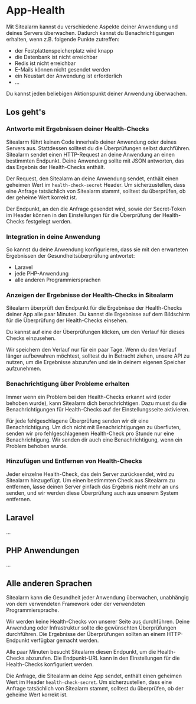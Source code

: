 # App-Health

Mit Sitealarm kannst du verschiedene Aspekte deiner Anwendung und deines Servers überwachen.
Dadurch kannst du Benachrichtigungen erhalten, wenn z.B. folgende Punkte zutreffen:
- der Festplattenspeicherplatz wird knapp
- die Datenbank ist nicht erreichbar
- Redis ist nicht erreichbar
- E-Mails können nicht gesendet werden
- ein Neustart der Anwendung ist erforderlich
- ...

Du kannst jeden beliebigen Aktionspunkt deiner Anwendung überwachen.



## Los geht's
### Antworte mit Ergebnissen deiner Health-Checks

Sitealarm führt keinen Code innerhalb deiner Anwendung oder deines Servers aus.
Stattdessen solltest du die Überprüfungen selbst durchführen.
Sitealarm sendet einen HTTP-Request an deine Anwendung an einen bestimmten Endpunkt.
Deine Anwendung sollte mit JSON antworten, das das Ergebnis der Health-Checks enthält.

Der Request, den Sitealarm an deine Anwendung sendet, enthält einen geheimen Wert im `health-check-secret` Header.
Um sicherzustellen, dass eine Anfrage tatsächlich von Sitealarm stammt, solltest du überprüfen, ob der geheime Wert korrekt ist.

Der Endpunkt, an den die Anfrage gesendet wird, sowie der Secret-Token im Header können in den Einstellungen für die Überprüfung der Health-Checks festgelegt werden.


### Integration in deine Anwendung

So kannst du deine Anwendung konfigurieren, dass sie mit den erwarteten Ergebnissen der Gesundheitsüberprüfung antwortet:
- Laravel
- jede PHP-Anwendung
- alle anderen Programmiersprachen


### Anzeigen der Ergebnisse der Health-Checks in Sitealarm

Sitealarm überprüft den Endpunkt für die Ergebnisse der Health-Checks deiner App alle paar Minuten.
Du kannst die Ergebnisse auf dem Bildschirm für die Überprüfung der Health-Checks einsehen.

Du kannst auf eine der Überprüfungen klicken, um den Verlauf für dieses Checks einzusehen.

Wir speichern den Verlauf nur für ein paar Tage.
Wenn du den Verlauf länger aufbewahren möchtest, solltest du in Betracht ziehen, unsere API zu nutzen, um die Ergebnisse abzurufen und sie in deinem eigenen Speicher aufzunehmen.


### Benachrichtigung über Probleme erhalten

Immer wenn ein Problem bei den Health-Checks erkannt wird (oder behoben wurde), kann Sitealarm dich benachrichtigen.
Dazu musst du die Benachrichtigungen für Health-Checks auf der Einstellungsseite aktivieren.

Für jede fehlgeschlagene Überprüfung senden wir dir eine Benachrichtigung.
Um dich nicht mit Benachrichtigungen zu überfluten, senden wir pro fehlgeschlagenem Health-Check pro Stunde nur eine Benachrichtigung.
Wir senden dir auch eine Benachrichtigung, wenn ein Problem behoben wurde.


### Hinzufügen und Entfernen von Health-Checks

Jeder einzelne Health-Check, das dein Server zurücksendet, wird zu Sitealarm hinzugefügt.
Um einen bestimmten Check aus Sitealarm zu entfernen, lasse deinen Server einfach das Ergebnis nicht mehr an uns senden, und wir werden diese Überprüfung auch aus unserem System entfernen.


## Laravel
...


## PHP Anwendungen
...


## Alle anderen Sprachen

Sitealarm kann die Gesundheit jeder Anwendung überwachen, unabhängig von dem verwendeten Framework oder der verwendeten Programmiersprache.

Wir werden keine Health-Checks von unserer Seite aus durchführen.
Deine Anwendung oder Infrastruktur sollte die gewünschten Überprüfungen durchführen.
Die Ergebnisse der Überprüfungen sollten an einem HTTP-Endpunkt verfügbar gemacht werden.

Alle paar Minuten besucht Sitealarm diesen Endpunkt, um die Health-Checks abzurufen.
Die Endpunkt-URL kann in den Einstellungen für die Health-Checks konfiguriert werden.


Die Anfrage, die Sitealarm an deine App sendet, enthält einen geheimen Wert im Header `health-check-secret`.
Um sicherzustellen, dass eine Anfrage tatsächlich von Sitealarm stammt, solltest du überprüfen, ob der geheime Wert korrekt ist.

